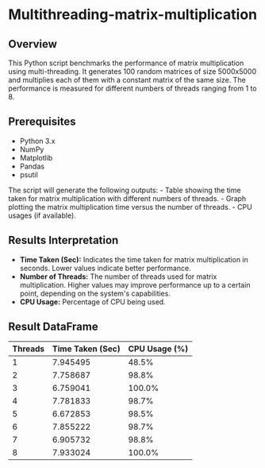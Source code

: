 # Multithreading-matrix-multiplication
## Overview

This Python script benchmarks the performance of matrix multiplication using multi-threading. It generates 100 random matrices of size 5000x5000 and multiplies each of them with a constant matrix of the same size. The performance is measured for different numbers of threads ranging from 1 to 8.

## Prerequisites

- Python 3.x
- NumPy
- Matplotlib
- Pandas
- psutil

The script will generate the following outputs:
    - Table showing the time taken for matrix multiplication with different numbers of threads.
    - Graph plotting the matrix multiplication time versus the number of threads.
    - CPU usages (if available).
    
## Results Interpretation

- **Time Taken (Sec):** Indicates the time taken for matrix multiplication in seconds. Lower values indicate better performance.
- **Number of Threads:** The number of threads used for matrix multiplication. Higher values may improve performance up to a certain point, depending on the system's capabilities.
- **CPU Usage:** Percentage of CPU being used.

## Result DataFrame

| Threads | Time Taken (Sec) | CPU Usage (%) |
|---------|------------------|---------------|
| 1       |  7.945495	     |   48.5%       |
| 2	      |  7.758687	     |   98.8%       |
| 3	      |  6.759041	     |   100.0%      |
| 4	      |  7.781833	     |   98.7%       |
| 5	      |  6.672853	     |   98.5%       |
| 6	      |  7.855222	     |   98.7%       |
| 7	      |  6.905732	     |   98.8%       |
| 8	      |  7.933024	     |   100.0%      |
